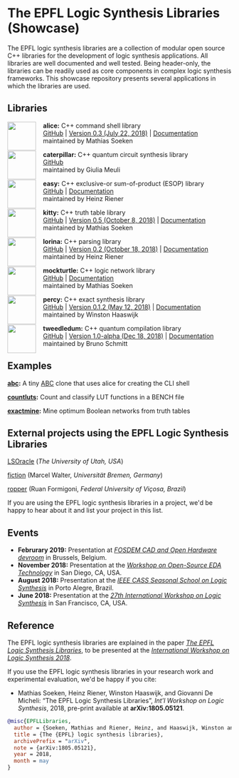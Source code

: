 # The EPFL Logic Synthesis Libraries (Showcase)

The EPFL logic synthesis libraries are a collection of modular open source C++
libraries for the development of logic synthesis applications.  All libraries
are well documented and well tested.  Being header-only, the libraries can be
readily used as core components in complex logic synthesis frameworks.  This
showcase repository presents several applications in which the libraries are
used.

## Libraries

<img src="https://cdn.rawgit.com/msoeken/alice/master/alice.svg" width="64" height="64" align="left" style="margin-right: 12pt" />

**alice:** C++ command shell library
 <br>
[GitHub](https://github.com/msoeken/alice) | [Version 0.3 (July 22, 2018)](https://github.com/msoeken/alice/releases) | [Documentation](http://libalice.readthedocs.io/en/latest/) <br>
maintained by Mathias Soeken

<img src="https://user-images.githubusercontent.com/37411238/51745329-be3d7400-20a2-11e9-9ac5-d5e15602ec7b.png" width="64" height="64" align="left" style="margin-right: 12pt" />

**caterpillar:** C++ quantum circuit synthesis library <br>
[GitHub](https://github.com/gmeuli/caterpillar) <br>
maintained by Giulia Meuli

<img src="https://cdn.rawgit.com/hriener/easy/master/easy.svg" width="64" height="64" align="left" style="margin-right: 12pt" />

**easy:** C++ exclusive-or sum-of-product (ESOP) library
 <br>
[GitHub](https://github.com/hriener/easy) | [Documentation](http://easy.readthedocs.io/en/latest/) <br>
maintained by Heinz Riener

<img src="https://cdn.rawgit.com/msoeken/kitty/master/kitty.svg" width="64" height="64" align="left" style="margin-right: 12pt" />

**kitty:** C++ truth table library <br>
[GitHub](https://github.com/msoeken/kitty) | [Version 0.5 (October 8, 2018)](https://github.com/msoeken/kitty/releases) | [Documentation](http://libkitty.readthedocs.io/en/latest/) <br>
maintained by Mathias Soeken

<img src="https://cdn.rawgit.com/hriener/lorina/master/lorina.svg" width="64" height="64" align="left" style="margin-right: 12pt" />

**lorina:** C++ parsing library <br>
[GitHub](https://github.com/hriener/lorina) | [Version 0.2 (October 18, 2018)](https://github.com/hriener/lorina/releases) | [Documentation](http://lorina.readthedocs.io/en/latest/) <br>
maintained by Heinz Riener

<img src="https://cdn.rawgit.com/lsils/mockturtle/master/mockturtle.svg" width="64" height="64" align="left" style="margin-right: 12pt" />

**mockturtle:** C++ logic network library <br>
[GitHub](https://github.com/lsils/mockturtle) | [Documentation](http://mockturtle.readthedocs.io/en/latest/) <br>
maintained by Mathias Soeken

<img src="https://cdn.rawgit.com/whaaswijk/percy/master/percy.svg" width="64" height="64" align="left" style="margin-right: 12pt" />

**percy:** C++ exact synthesis library <br>
[GitHub](https://github.com/whaaswijk/percy) | [Version 0.1.2 (May 12, 2018)](https://github.com/whaaswijk/percy/releases/) | [Documentation](http://percy.readthedocs.io/en/latest/) <br>
maintained by Winston Haaswijk

<img src="https://cdn.rawgit.com/boschmitt/tweedledum/master/tweedledum.svg" width="64" height="64" align="left" style="margin-right: 12pt" />

**tweedledum:** C++ quantum compilation library <br>
[GitHub](https://github.com/boschmitt/tweedledum) | [Version 1.0-alpha (Dec 18, 2018)](https://github.com/boschmitt/tweedledum/releases/tag/v1.0-alpha) | [Documentation](https://tweedledum.readthedocs.io/en/latest/) <br>
maintained by Bruno Schmitt

## Examples

**[abc](examples/abc):** A tiny [ABC](https://bitbucket.org/alanmi/abc) clone that uses alice for creating the CLI shell

**[countluts](examples/countluts):** Count and classify LUT functions in a BENCH file

**[exactmine](examples/exactmine):** Mine optimum Boolean networks from truth tables

## External projects using the EPFL Logic Synthesis Libraries

[LSOracle](https://github.com/LNIS-Projects/LSOracle) (*The University of Utah, USA*)

[fiction](https://github.com/marcelwa/fiction) (Marcel Walter, *Universität Bremen, Germany*)

[ropper](https://gitlab.com/formigoni-ufv/lesc/ropper) (Ruan Formigoni, *Federal University of Viçosa, Brazil*)

If you are using the EPFL logic synthesis libraries in a project, we'd be happy to hear about it and list your project in this list.

## Events

* **Februrary 2019:** Presentation at [*FOSDEM CAD and Open Hardware devroom*](https://fosdem.org/2019/schedule/event/epfl_logic_synthesis/) in Brussels, Belgium.
* **November 2018:** Presentation at the [*Workshop on Open-Source EDA Technology*](http://scale.engin.brown.edu/woset/) in San Diego, CA, USA.
* **August 2018:** Presentation at the [*IEEE CASS Seasonal School on Logic Synthesis*](http://inf.ufrgs.br/cass/ls/) in Porto Alegre, Brazil.
* **June 2018:** Presentation at the [*27th International Workshop on Logic Synthesis*](http://www.iwls.org/iwls2018/) in San Francisco, CA, USA.

## Reference

The EPFL logic synthesis libraries are explained in the paper [*The EPFL Logic Synthesis Libraries*](https://arxiv.org/abs/1805.05121), to be presented at the [*International Workshop on Logic Synthesis 2018*](http://www.iwls.org/iwls2018/).

If you use the EPFL logic synthesis libraries in your research work and experimental evaluation, we'd be happy if you cite:

* Mathias Soeken, Heinz Riener, Winston Haaswijk, and Giovanni De Micheli: “The EPFL Logic Synthesis Libraries”, *Int'l Workshop on Logic Synthesis*, 2018, pre-print available at **arXiv:1805.05121**.

```bibtex
@misc{EPFLLibraries,
  author = {Soeken, Mathias and Riener, Heinz, and Haaswijk, Winston and De Micheli, Giovanni},
  title = {The {EPFL} logic synthesis libraries},
  archivePrefix = "arXiv", 
  note = {arXiv:1805.05121},
  year = 2018,
  month = may
}
```

